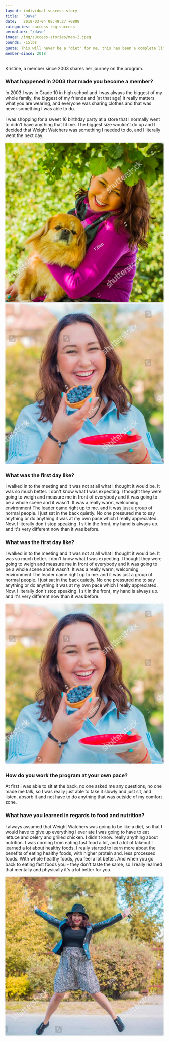 ```yaml
---
layout: individual-success-story
title:  "Dave"
date:   2019-03-04 08:49:27 +0800
categories: success reg-success
permalink: "/dave"
image: /img/success-stories/man-2.jpeg
pounds: -15lbs
quote: This will never be a "diet" for me, this has been a complete lifestyle change. I am happer, healthier and more full of life!
member-since: 2018
---
```


<div class="row">
<div class="col-xs-12 col-md-6">
<p>
Kristine, a member since 2003 shares her journey on the program.
</p>
<h3 class="green">
What happened in 2003 that made you become a member?
</h3>
<p>
In 2003 I was in Grade 10 in high school and I was always the biggest of my whole family, the biggest of my friends and [at that age] it really matters what you are wearing, and everyone was sharing clothes and that was never something I was able to do.
<br><br>
I was shopping for a sweet 16 birthday party at a store that I normally went to didn't have anything that fit me. The biggest size wouldn't do up and I decided that Weight Watchers was something I needed to do, and I literally went the next day.
</p>
</div>
<div class="col-xs-12 col-md-6">
<img src="/img/success-stories/kristine-2.png" />
</div>
</div>

<div class="row desktop-row">
<div class="col-xs-12 col-md-6">
<img src="/img/success-stories/kristine-3.png" />
</div>
<div class="col-xs-12 col-md-6">
<h3 class="green">
What was the first day like?
</h3>
<p>
I walked in to the meeting and it was not at all what I thought it would be. It was so much better. I don't know what I was expecting. I thought they were going to weigh and measure me in front of everybody and it was going to be a whole scene and it wasn't. It was a really warm, welcoming environment The leader came right up to me. and it was just a group of normal people. I just sat in the back quietly. No one pressured me to say anything or do anything it was at my own pace which I really appreciated. Now, I literally don't stop speaking. I sit in the front, my hand is always up. and it's very different now than it was before.
</p>
</div>
</div>

<div class="row mobile-row">
<div class="col-xs-12 col-md-6">
<h3 class="green">
What was the first day like?
</h3>
<p>
I walked in to the meeting and it was not at all what I thought it would be. It was so much better. I don't know what I was expecting. I thought they were going to weigh and measure me in front of everybody and it was going to be a whole scene and it wasn't. It was a really warm, welcoming environment The leader came right up to me. and it was just a group of normal people. I just sat in the back quietly. No one pressured me to say anything or do anything it was at my own pace which I really appreciated. Now, I literally don't stop speaking. I sit in the front, my hand is always up. and it's very different now than it was before.
</p>
</div>
<div class="col-xs-12 col-md-6">
<img src="/img/success-stories/kristine-3.png" />
</div>
</div>

<div class="row">
<div class="col-xs-12 col-md-6">
<h3 class="green">
How do you work the program at your own pace?
</h3>
<p>
At first I was able to sit at the back, no one asked me any questions, no one made me talk, so I was really just able to take it slowly and just sit, and listen, absorb it and not have to do anything that was outside of my comfort zone.
</p>
<h3 class="green">
What have you learned in regards to food and nutrition?
</h3>
<p>
I always assumed that Weight Watchers was going to be like a diet, so that I would have to give up everything I ever ate I was going to have to eat lettuce and celery and grilled chicken. I didn't know. really anything about nutrition. I was corning from eating fast food a lot, and a lot of takeout I learned a lot about healthy foods. I really started to learn more about the benefits of eating healthy foods, with higher protein and. less processed foods. With whole healthy foods, you feel a lot better. And when you go back to eating fast foods you - they don't taste the same, so I really learned that mentally and physically it's a lot better for you.
</p>
</div>
<div class="col-xs-12 col-md-6">
<img src="/img/success-stories/kristine-4.png" />
</div>
</div>
